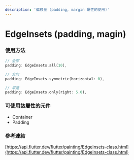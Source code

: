 ```yaml
---
description: '偏移量 (padding, margin 屬性的使用)'
---
```


# EdgeInsets \(padding, magin\)

### 使用方法

```dart
// 全部
padding: EdgeInsets.all(10),

// 方向
padding: EdgeInsets.symmetric(horizontal: 0),

// 單邊
padding: EdgeInsets.only(right: 5.0),
```

### **可使用該屬性的元件**

* Container
* Padding

### 參考連結

[https://api.flutter.dev/flutter/painting/EdgeInsets-class.html](https://api.flutter.dev/flutter/painting/EdgeInsets-class.html)

